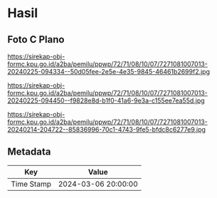 # Hasil

## Foto C Plano

https://sirekap-obj-formc.kpu.go.id/a2ba/pemilu/ppwp/72/71/08/10/07/7271081007013-20240225-094334--50d05fee-2e5e-4e35-9845-46461b2699f2.jpg

https://sirekap-obj-formc.kpu.go.id/a2ba/pemilu/ppwp/72/71/08/10/07/7271081007013-20240225-094450--f9828e8d-b1f0-41a6-9e3a-c155ee7ea55d.jpg

https://sirekap-obj-formc.kpu.go.id/a2ba/pemilu/ppwp/72/71/08/10/07/7271081007013-20240214-204722--85836996-70c1-4743-9fe5-bfdc8c6277e9.jpg


## Metadata

| Key        | Value               |
| ---------- | ------------------- |
| Time Stamp | 2024-03-06 20:00:00 |




